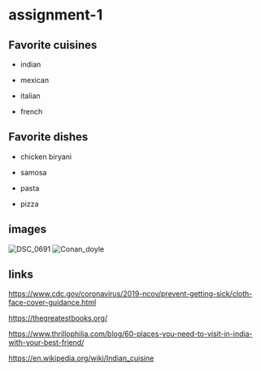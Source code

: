 # assignment-1
## Favorite cuisines

* indian

* mexican

* italian

* french


## Favorite dishes

* chicken biryani

* samosa

* pasta

* pizza

## images


![DSC_0691](https://user-images.githubusercontent.com/69983357/91121350-33957000-e65d-11ea-8c57-ef387c5e73dd.jpg)
![Conan_doyle](https://user-images.githubusercontent.com/69983357/91121352-342e0680-e65d-11ea-9826-2c4b1008f266.jpg)







## links

https://www.cdc.gov/coronavirus/2019-ncov/prevent-getting-sick/cloth-face-cover-guidance.html

https://thegreatestbooks.org/

https://www.thrillophilia.com/blog/60-places-you-need-to-visit-in-india-with-your-best-friend/

https://en.wikipedia.org/wiki/Indian_cuisine


